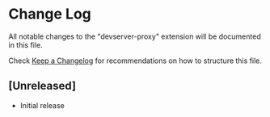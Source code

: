 # Change Log

All notable changes to the "devserver-proxy" extension will be documented in this file.

Check [Keep a Changelog](http://keepachangelog.com/) for recommendations on how to structure this file.

## [Unreleased]

- Initial release